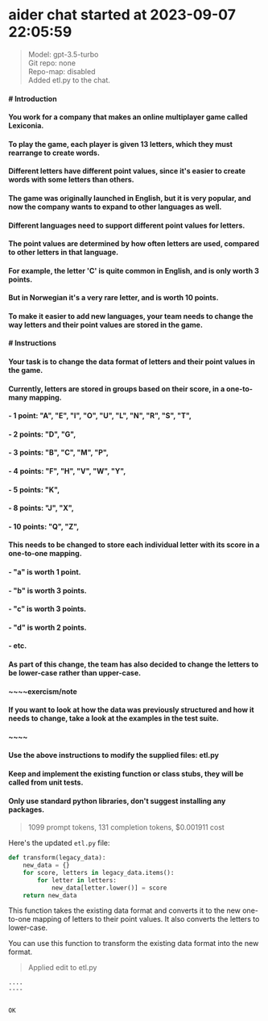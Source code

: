 
# aider chat started at 2023-09-07 22:05:59

> Model: gpt-3.5-turbo  
> Git repo: none  
> Repo-map: disabled  
> Added etl.py to the chat.  

#### # Introduction  
####   
#### You work for a company that makes an online multiplayer game called Lexiconia.  
####   
#### To play the game, each player is given 13 letters, which they must rearrange to create words.  
#### Different letters have different point values, since it's easier to create words with some letters than others.  
####   
#### The game was originally launched in English, but it is very popular, and now the company wants to expand to other languages as well.  
####   
#### Different languages need to support different point values for letters.  
#### The point values are determined by how often letters are used, compared to other letters in that language.  
####   
#### For example, the letter 'C' is quite common in English, and is only worth 3 points.  
#### But in Norwegian it's a very rare letter, and is worth 10 points.  
####   
#### To make it easier to add new languages, your team needs to change the way letters and their point values are stored in the game.  
#### # Instructions  
####   
#### Your task is to change the data format of letters and their point values in the game.  
####   
#### Currently, letters are stored in groups based on their score, in a one-to-many mapping.  
####   
#### - 1 point: "A", "E", "I", "O", "U", "L", "N", "R", "S", "T",  
#### - 2 points: "D", "G",  
#### - 3 points: "B", "C", "M", "P",  
#### - 4 points: "F", "H", "V", "W", "Y",  
#### - 5 points: "K",  
#### - 8 points: "J", "X",  
#### - 10 points: "Q", "Z",  
####   
#### This needs to be changed to store each individual letter with its score in a one-to-one mapping.  
####   
#### - "a" is worth 1 point.  
#### - "b" is worth 3 points.  
#### - "c" is worth 3 points.  
#### - "d" is worth 2 points.  
#### - etc.  
####   
#### As part of this change, the team has also decided to change the letters to be lower-case rather than upper-case.  
####   
#### ~~~~exercism/note  
#### If you want to look at how the data was previously structured and how it needs to change, take a look at the examples in the test suite.  
#### ~~~~  
####   
#### ####  
####   
#### Use the above instructions to modify the supplied files: etl.py  
#### Keep and implement the existing function or class stubs, they will be called from unit tests.  
#### Only use standard python libraries, don't suggest installing any packages.  
> 1099 prompt tokens, 131 completion tokens, $0.001911 cost  

Here's the updated `etl.py` file:

```python
def transform(legacy_data):
    new_data = {}
    for score, letters in legacy_data.items():
        for letter in letters:
            new_data[letter.lower()] = score
    return new_data
```

This function takes the existing data format and converts it to the new one-to-one mapping of letters to their point values. It also converts the letters to lower-case.

You can use this function to transform the existing data format into the new format.

> Applied edit to etl.py  
```
....
----


OK

```